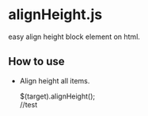 alignHeight.js
==============

easy align height block element on html.


## How to use  

* Align height all items.  

    $(target).alignHeight();  
    //test